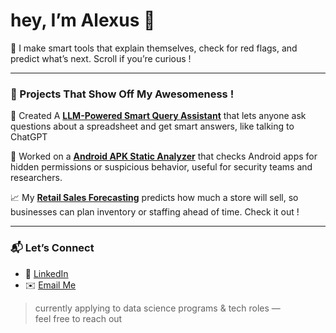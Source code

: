 # hey, I’m Alexus 👋

🧠 I make smart tools that explain themselves, check for red flags, and predict what’s next. Scroll if you’re curious !

---

### 🔗 Projects That Show Off My Awesomeness !

🤖 Created A [**LLM-Powered Smart Query Assistant**](https://github.com/lexusimni/mock-llm-tabular-assistant) that lets anyone ask questions about a spreadsheet and get smart answers, like talking to ChatGPT 

📱 Worked on a [**Android APK Static Analyzer**](https://github.com/lexusimni/apk-static-analyzer) that checks Android apps for hidden permissions or suspicious behavior, useful for security teams and researchers. 

📈 My [**Retail Sales Forecasting**](https://github.com/lexusimni/retail-sales-forceasting) predicts how much a store will sell, so businesses can plan inventory or staffing ahead of time. Check it out ! 

---

### 📬 Let’s Connect

- 💼 [LinkedIn](https://www.linkedin.com/in/alexus-glass-248061237/)
- ✉️ [Email Me](mailto:lexusimnitech@gmail.com)

> currently applying to data science programs & tech roles —  
> feel free to reach out

